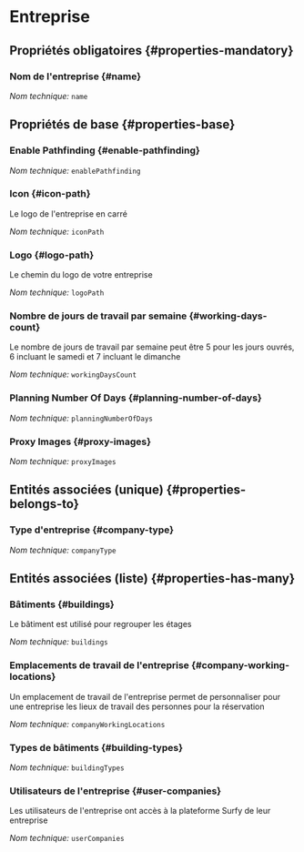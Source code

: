 # Entreprise
<!--- THIS FILE IS GENERATED PLEASE DO NOT EDIT IT DIRECTLY --->



<OH code="company"/>




## Propriétés obligatoires {#properties-mandatory}
    
### Nom de l'entreprise {#name}



*Nom technique:* ```name```
<PH code="company:name"/>

    


## Propriétés de base {#properties-base}
    
### Enable Pathfinding {#enable-pathfinding}



*Nom technique:* ```enablePathfinding```
<PH code="company:enablePathfinding"/>

### Icon {#icon-path}

Le logo de l'entreprise en carré

*Nom technique:* ```iconPath```
<PH code="company:iconPath"/>

### Logo {#logo-path}

Le chemin du logo de votre entreprise

*Nom technique:* ```logoPath```
<PH code="company:logoPath"/>

### Nombre de jours de travail par semaine {#working-days-count}

Le nombre de jours de travail par semaine peut être 5 pour les jours ouvrés, 6 incluant le samedi et 7 incluant le dimanche

*Nom technique:* ```workingDaysCount```
<PH code="company:workingDaysCount"/>

### Planning Number Of Days {#planning-number-of-days}



*Nom technique:* ```planningNumberOfDays```
<PH code="company:planningNumberOfDays"/>

### Proxy Images {#proxy-images}



*Nom technique:* ```proxyImages```
<PH code="company:proxyImages"/>

    

## Entités associées (unique) {#properties-belongs-to}

### Type d'entreprise {#company-type}



*Nom technique:* ```companyType```
<PH code="company:companyType"/>


## Entités associées (liste) {#properties-has-many}

### Bâtiments {#buildings}

Le bâtiment est utilisé pour regrouper les étages

*Nom technique:* ```buildings```
<PH code="company:buildings"/>

### Emplacements de travail de l'entreprise {#company-working-locations}

Un emplacement de travail de l'entreprise permet de personnaliser pour une entreprise les lieux de travail des personnes pour la réservation

*Nom technique:* ```companyWorkingLocations```
<PH code="company:companyWorkingLocations"/>

### Types de bâtiments {#building-types}



*Nom technique:* ```buildingTypes```
<PH code="company:buildingTypes"/>

### Utilisateurs de l'entreprise {#user-companies}

Les utilisateurs de l'entreprise ont accès à la plateforme Surfy de leur entreprise

*Nom technique:* ```userCompanies```
<PH code="company:userCompanies"/>




